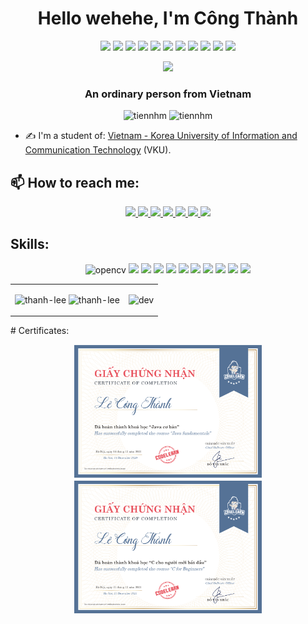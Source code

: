 <h1 align="center">Hello wehehe, I'm Công Thành</h1>
<p align="center">
  <img src="https://img.icons8.com/00FFFF/l"/>
  <img src="https://img.icons8.com/00FFFF/e"/>
  <img src="https://img.icons8.com/00FFFF/c"/>
  <img src="https://img.icons8.com/00FFFF/o"/>
  <img src="https://img.icons8.com/00FFFF/n"/>
  <img src="https://img.icons8.com/00FFFF/g"/>
  <img src="https://img.icons8.com/00FFFF/t"/>
  <img src="https://img.icons8.com/00FFFF/h"/>
  <img src="https://img.icons8.com/00FFFF/a"/>
  <img src="https://img.icons8.com/00FFFF/n"/>
  <img src="https://img.icons8.com/00FFFF/h"/>
</p>
<p align="center"><img src="https://img.icons8.com/color/48/000000/vietnam-circular.png"/></p>
<h3 align="center">An ordinary person from Vietnam </h3>
<p align="center"> <img src="https://komarev.com/ghpvc/?username=thanh-lee" alt="tiennhm" /> <img src="https://badges.pufler.dev/repos/thanh-lee" alt="tiennhm" /> </p>

- ✍ I'm a student of: [Vietnam - Korea University of Information and Communication Technology](https://vku.udn.vn) (VKU).

## 📫 How to reach me:
<p align="center">
  <a href="https://www.linkedin.com/in/thanhleek2" target="_blank">
    <img src="https://img.icons8.com/fluent/48/000000/linkedin.png"/>
  </a>
  <a href="https://www.facebook.com/thanh02qt" alt="Facebook">
    <img src="https://img.icons8.com/fluent/48/000000/facebook-new.png" target="_blank" />
  </a> 
   <a href="https://www.instagram.com/tha_lee.02/" alt="Instagram">
    <img src="https://img.icons8.com/FF00FF/instagram"/>
  </a> 
  <a href="https://github.com/thanh-lee" alt="Github">
    <img src="https://img.icons8.com/fluent/48/000000/github.png"/>
  </a> 
  <a href="https://www.tiktok.com/@th_nh02" alt="TikTok" target="_blank" >
    <img src="https://img.icons8.com/fluent/48/000000/tiktok.png"/>
  </a>
  <a href="https://twitter.com/th_nh02" alt="Twitter" target="_blank" >
    <img src="https://img.icons8.com/20B2AA/twitter"/>
  </a>
  <a href="mailto:lcthanh.20it9@vku.udn.vn.com" alt="Email">
    <img src="https://img.icons8.com/fluent/48/000000/mailing.png"/>
  </a>
</p>

## Skills:
<p align="center">
  <img src="https://www.vectorlogo.zone/logos/opencv/opencv-icon.svg" alt="opencv" width="48" height="48"/> 
  <img src="https://img.icons8.com/color/48/000000/microsoft-sql-server.png"/>
  <img src="https://img.icons8.com/color/48/000000/mysql-logo.png"/>
  <img src="https://img.icons8.com/color/48/000000/java.png"/>
  <img src="https://img.icons8.com/fluent/48/000000/c.png"/>
  <img src="https://img.icons8.com/color/48/000000/git.png"/>
  <img src="https://img.icons8.com/color/48/000000/github-2.png"/>
  <img src="https://img.icons8.com/color/48/000000/visual-studio-code-2019.png"/>
  <img src="https://img.icons8.com/color/48/000000/visual-studio-2019.png"/>
  <img src="https://img.icons8.com/fluent/48/000000/php.png"/>
  <img src="https://img.icons8.com/color/48/000000/android.png"/>
</p>

<table style="width:100%;">
  <tr>
    <td>
      <img src="https://github-readme-stats.vercel.app/api/top-langs/?username=thanh-lee&bg_color=FFFFFF00&text_color=179fa3&layout=compact&hide=CSS&langs_count=10&custom_title=Top%20ngôn%20ngữ%20được%20dùng" alt="thanh-lee" width="100%"/>
      <img src="https://github-readme-stats.vercel.app/api?username=thanh-lee&bg_color=FFFFFF00&text_color=179fa3&show_icons=true&count_private=true&include_all_commits=true&custom_title=Hoạt%20động%20trên%20Github" alt="thanh-lee" width="100%"/>
    </td>
    <td>
      <p align="center"> 
  <!--<img src="https://cdn.dribbble.com/users/1059583/screenshots/4171367/coding-freak.gif" alt="dev" width="100%"/> -->
        <img src="https://i.giphy.com/media/RbDKaczqWovIugyJmW/200w.webp" alt="dev" width="2000px"/>
      </p>
    </td>
  </tr>
</table>
# Certificates:

<p align="center">
  <a href="https://codelearn.io/certification/mta3m2yy">
    <img alt="Java Cơ Bản" title="Java cơ bản" src="Certificates/Java_certification.png" width="300px" />
  </a>
  <a href="https://codelearn.io/certification/mzu1mtex">
    <img alt="C Cơ bản" title="C Cơ bản" src="Certificates/C_certification.png" width="300px" />
  </a>
</p>
